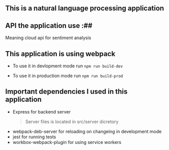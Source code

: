 ## This is a natural language processing application

## API the application use :##

Meaning cloud api for sentiment analysis

## This application is using webpack

- To use it in devlopment mode run `npm run build-dev`

- To use it in production mode run `npm run build-prod`

## Important dependencies I used in this application

- Express for backend server
  > Server files is located in src/server dicretory
- webpack-deb-server for reloading on changeing in development mode
- jest for running tests
- workbox-webpack-plugin for using service workers
